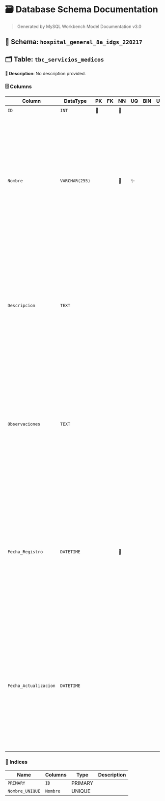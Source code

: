 # 🗃️ Database Schema Documentation

> Generated by MySQL Workbench Model Documentation v3.0


## 📂 Schema: `hospital_general_8a_idgs_220217`

## 🗂️ Table: `tbc_servicios_medicos`

**📝 Description**: No description provided.

### 🗄️ Columns

| Column | DataType | PK | FK | NN | UQ | BIN | UN | ZF | AI | Default | Comment |
| --- | --- | --- | --- | --- | --- | --- | --- | --- | --- | --- | --- |
| `ID` | `INT` | 🔑 |  | 🚫 |  |  |  |  | ⚡ |  |  |
| `Nombre` | `VARCHAR(255)` |  |  | 🚫 | ✨ |  |  |  |  |  | Descripción: Nombre del servicio médico. Este campo almacena el nombre único de cada servicio registrado.<br>Naturaleza: Cualitativo.<br>Dominio: Caracteres alfanuméricos con espacios.<br>Composición:<br>Tipo de dato: VARCHAR(255).<br>No permite valores nulos (NOT NULL).<br>Debe ser único en la tabla (UNIQUE).<br>Puede contener hasta 255 caracteres.<br>Solo permite letras (a-z, A-Z), números (0-9) y espacios. |
| `Descripcion` | `TEXT` |  |  |  |  |  |  |  |  | `NULL` | Descripción: Texto descriptivo que proporciona detalles sobre el servicio médico, incluyendo su propósito y alcance.<br>Naturaleza: Cualitativo.<br>Dominio: Caracteres alfanuméricos y símbolos especiales permitidos en un campo de texto.<br>Composición:<br>Tipo de dato: TEXT.<br>Puede contener una cantidad variable de caracteres.<br>Puede aceptar valores NULL. |
| `Observaciones` | `TEXT` |  |  |  |  |  |  |  |  | `NULL` | Descripción: Información adicional o comentarios sobre el servicio médico, tales como condiciones, restricciones o notas importantes.<br>Naturaleza: Cualitativo.<br>Dominio: Caracteres alfanuméricos y símbolos permitidos en un campo de texto.<br>Composición:<br>Tipo de dato: TEXT.<br>Puede contener una cantidad variable de caracteres.<br>Puede aceptar valores NULL. |
| `Fecha_Registro` | `DATETIME` |  |  | 🚫 |  |  |  |  |  | `CURRENT_TIMESTAMP` | Descripción: Fecha y hora en la que se registró el servicio médico en el sistema. Se asigna automáticamente al crear un nuevo registro.<br>Naturaleza: Cuantitativo.<br>Dominio: Formato de fecha y hora (YYYY-MM-DD HH:MM:SS).<br>Composición:<br>Tipo de dato: DATETIME.<br>No permite valores nulos (NOT NULL).<br>Se asigna automáticamente la fecha y hora actual en el momento del registro (DEFAULT CURRENT_TIMESTAMP). |
| `Fecha_Actualizacion` | `DATETIME` |  |  |  |  |  |  |  |  | `NULL` | Descripción: Fecha y hora de la última modificación realizada en el servicio médico. Se actualiza cada vez que se edita el registro.<br>Naturaleza: Cuantitativo.<br>Dominio: Formato de fecha y hora (YYYY-MM-DD HH:MM:SS).<br>Composición:<br>Tipo de dato: DATETIME.<br>Puede aceptar valores NULL.<br>No se actualiza automáticamente, requiere que el sistema lo modifique cuando se realice un cambio en el registro. |


### 🔑 Indices

| Name | Columns | Type | Description |
| --- | --- | --- | --- |
| `PRIMARY` | `ID` | PRIMARY |  |
| `Nombre_UNIQUE` | `Nombre` | UNIQUE |  |
